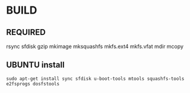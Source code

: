 # BUILD 

## REQUIRED

rsync sfdisk gzip mkimage mksquashfs mkfs.ext4 mkfs.vfat mdir mcopy

## UBUNTU install

```
sudo apt-get install sync sfdisk u-boot-tools mtools squashfs-tools e2fsprogs dosfstools

```
